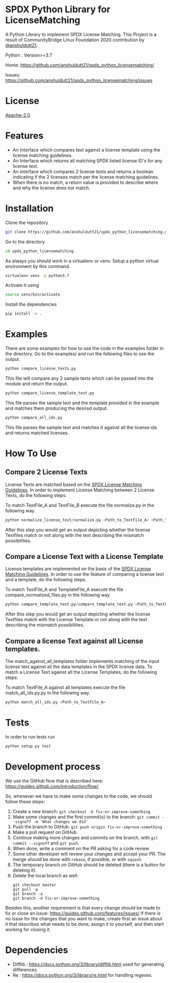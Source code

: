 # SPDX Python Library for LicenseMatching
A Python Library to implement SPDX License Matching. This Project is a result of CommunityBridge Linux Foundation 2020 contribution by [@anshuldutt21](https://github.com/anshuldutt21/).

Python : Version>=3.7

Home: https://github.com/anshuldutt21/spdx_python_licensematching/

Issues: https://github.com/anshuldutt21/spdx_python_licensematching/issues

# License
[Apache-2.0](https://github.com/spdx/tools-python/blob/master/LICENSE)

# Features

*    An Interface which compares text against a license template using the license matching guidelines.
*    An Interface which returns all matching SPDX listed license ID's for any license text.
*    An interface which compares 2 license texts and returns a boolean indicating if the 2 licenses match per the license matching guidelines.
*    When there is no match, a return value is provided to describe where and why the license does not match.

# Installation

Clone the repository
```bash
git clone https://github.com/anshuldutt21/spdx_python_licensematching.git
```
Go to the directory
```bash
cd spdx_python_licensematching
```
As always you should work in a virtualenv or venv. Setup a python virtual environment by this command.
```bash
virtualenv venv -p python3.7
```
Activate it using
```bash
source venv/bin/activate
```
Install the dependencies
```bash
pip install -e .
```

# Examples

There are some examples for how to use the code in the examples folder in the directory. Go to the examples/ and run the following files to see the output.

```python
python compare_license_texts.py
```

This file will compare any 2 sample texts which can be passed into the module and return the output.

```python
python compare_license_template_text.py
```
This file parses the sample text and the template provided in the example and matches them producing the desired output.

```python
python compare_all_ids.py
```
This file parses the sample text and matches it against all the license ids and returns matched licenses.

# How To Use

## Compare 2 License Texts
License Texts are matched based on the [SPDX License Matching Guidelines](https://spdx.dev/license-list/matching-guidelines/). In order to implement License Matching between 2 License Texts, do the following steps.

To match  TextFile_A and TextFile_B execute the file normalize.py in the following way.

```python
python normalize_license_text/normalize.py <Path_to_TextFile_A> <Path_to_TextFile_B>
```
After this step you would get an output depicting whether the license Textfiles match or not along with the text describing the mismatch possibilities.

## Compare a License Text with a License Template
License templates are implemented on the basis of the [SPDX License Matching Guidelines](https://spdx.dev/license-list/matching-guidelines/). In order to use the feature  of comparing a license text and a template, do the following steps.

To match TextFile_A and TemplateFile_A execute the file compare_normalized_files.py in the following way.

```python
python compare_template_text.py/compare_template_text.py <Path_to_TextFile_A> <Path_to_TemplateFile_A>
```

After this step you would get an output depicting whether the license Textfiles match with the License Template or not along with the text describing the mismatch possibilities.

## Compare a license Text against all License templates.

The match_against_all_templates folder implements matching of the input license text against all the data templates in the SPDX license data. To match a License Text against all the License Templates, do the following steps:

To match TextFile_A against all templates execute the file match_all_ids.py.py in the following way.

```python
python match_all_ids.py <Path_to_TextFile_A>
```

# Tests

In order to run tests run 

```python
python setup.py test
```

# Development process

We use the GitHub flow that is described here: https://guides.github.com/introduction/flow/

So, whenever we have to make some changes to the code, we should follow these steps:
1. Create a new branch:
    `git checkout -b fix-or-improve-something`
2. Make some changes and the first commit(s) to the branch: 
    `git commit --signoff -m 'What changes we did'`
3. Push the branch to GitHub:
    `git push origin fix-or-improve-something`
4. Make a pull request on GitHub.
5. Continue making more changes and commits on the branch, with `git commit --signoff` and `git push`.
6. When done, write a comment on the PR asking for a code review.
7. Some other developer will review your changes and accept your PR. The merge should be done with `rebase`, if possible, or with `squash`.
8. The temporary branch on GitHub should be deleted (there is a button for deleting it).
9. Delete the local branch as well:
    ```
    git checkout master
    git pull -p
    git branch -a
    git branch -d fix-or-improve-something
    ```

Besides this, another requirement is that every change should be made to fix or close an issue: https://guides.github.com/features/issues/
If there is no issue for the changes that you want to make, create first an issue about it that describes what needs to be done, assign it to yourself, and then start working for closing it.

# Dependencies

* Difflib : https://docs.python.org/3/library/difflib.html used for generating differences.
* Re : https://docs.python.org/3/library/re.html for handling regexes.

